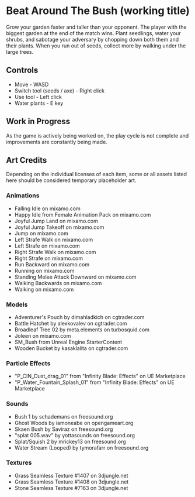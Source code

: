 # Beat Around The Bush (working title)
Grow your garden faster and taller than your opponent. The player with the biggest garden at the end of the match wins. Plant seedlings, water your shrubs, and sabotage your adversary by chopping down both them and their plants. When you run out of seeds, collect more by walking under the large trees.

## Controls
- Move - WASD
- Switch tool (seeds / axe) - Right click
- Use tool - Left click
- Water plants - E key

## Work in Progress
As the game is actively being worked on, the play cycle is not complete and improvements are constantly being made.

## Art Credits
Depending on the individual licenses of each item, some or all assets listed here should be considered temporary placeholder art.

### Animations
- Falling Idle on mixamo.com
- Happy Idle from Female Animation Pack on mixamo.com
- Joyful Jump Land on mixamo.com
- Joyful Jump Takeoff on mixamo.com
- Jump on mixamo.com
- Left Strafe Walk on mixamo.com
- Left Strafe on mixamo.com
- Right Strafe Walk on mixamo.com
- Right Strafe on mixamo.com
- Run Backward on mixamo.com
- Running on mixamo.com
- Standing Melee Attack Downward on mixamo.com
- Walking Backwards on mixamo.com
- Walking on mixamo.com

### Models
- Adventurer's Pouch by dimahladkich on cgtrader.com
- Battle Hatchet by alexkovalev on cgtrader.com
- Broadleaf Tree 02 by meta.elements on turbosquid.com
- Joleen on mixamo.com
- SM_Bush from Unreal Engine StarterContent
- Wooden Bucket by kasaklalita on cgtrader.com

### Particle Effects
- "P_CIN_Dust_drag_01" from "Infinity Blade: Effects" on UE Marketplace
- "P_Water_Fountain_Splash_01" from "Infinity Blade: Effects" on UE Marketplace

### Sounds
- Bush 1 by schademans on freesound.org
- Ghost Woods by iamoneabe on opengameart.org
- Skaen Bush by Saviraz on freesound.org
- "splat 005.wav" by yottasounds on freesound.org
- Splat/Squish 2 by mrickey13 on freesound.org
- Water Stream (Looped) by tymorafarr on freesound.org

### Textures
- Grass Seamless Texture #1407 on 3djungle.net
- Grass Seamless Texture #1408 on 3djungle.net
- Stone Seamless Texture #7163 on 3djungle.net
